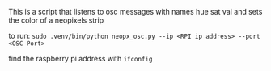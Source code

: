 This is a script that listens to osc messages with names hue sat val and sets the color of a neopixels strip

to run:
`sudo .venv/bin/python neopx_osc.py --ip <RPI ip address> --port <OSC Port>`

find the raspberry pi address with `ifconfig`
